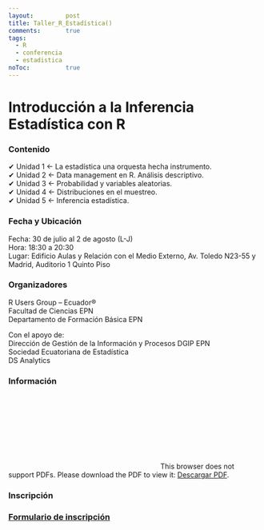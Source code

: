 ```yaml
---
layout: 		post
title: Taller_R_Estadística()
comments:		true
tags: 
  - R
  - conferencia
  - estadistica
noToc:			true
---
```



Introducción a la Inferencia Estadística con R
===================

### Contenido

✔ Unidad 1 <- La estadística una orquesta hecha instrumento.  
✔ Unidad 2 <- Data management en R. Análisis descriptivo.  
✔ Unidad 3 <- Probabilidad y variables aleatorias.  
✔ Unidad 4 <- Distribuciones en el muestreo.  
✔ Unidad 5 <- Inferencia estadística.  

### Fecha y Ubicación

Fecha: 30 de julio al 2 de agosto (L-J)  
Hora: 18:30 a 20:30  
Lugar: Edificio Aulas y Relación con el Medio Externo, Av. Toledo N23-55 y Madrid, Auditorio 1 Quinto Piso  
  
### Organizadores

R Users Group – Ecuador®  
Facultad de Ciencias EPN  
Departamento de Formación Básica EPN  

Con el apoyo de:  
Dirección de Gestión de la Información y Procesos DGIP EPN  
Sociedad Ecuatoriana de Estadística  
DS Analytics  

### Información

<object data="http://rusersgroup.com/pdf/inf_rstat/Taller de Introducción a la Inferencia Estadística - RUGE.pdf" type="application/pdf" width="1100px" height="800px">
    <embed src="http://rusersgroup.com/pdf/inf_rstat/Taller de Introducción a la Inferencia Estadística - RUGE.pdf">
        This browser does not support PDFs. Please download the PDF to view it: <a href="http://rusersgroup.com/pdf/inf_rstat/Taller de Introducción a la Inferencia Estadística - RUGE.pdf">Descargar PDF</a>.</p>
    </embed>
</object>


### Inscripción

### [Formulario de inscripción](https://goo.gl/forms/r9zVD5uaF6lsO5c23)  
  
  



